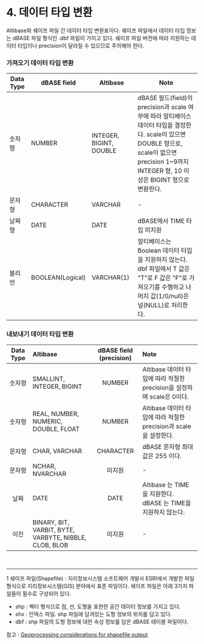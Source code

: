 # 4. 데이터 타입 변환

Altibase와 쉐이프 파일 간 데이터 타입 변환표이다. 쉐이프 파일에서 데이터 타입 정보는 dBASE 파일 형식인 .dbf 파일이 가지고 있다. 쉐이프 파일 버전에 따라 지원하는 데이터 타입이나 precision이 달라질 수 있으므로 주의해야 한다.

### 가져오기 데이터 타입 변환

| Data Type | dBASE field      | Altibase                | Note                                                                                                                                              |
| --------- | ---------------- | ----------------------- | ------------------------------------------------------------------------------------------------------------------------------------------------- |
| 숫자형       | NUMBER           | INTEGER, BIGINT, DOUBLE | dBASE 필드(field)의 precision과 scale 여부에 따라 알티베이스 데이터 타입을 결정한다. scale이 있으면 DOUBLE 형으로, scale이 없으면 precision 1~9까지 INTEGER 형, 10 이상은 BIGINT 형으로 변환한다. |
| 문자형       | CHARACTER        | VARCHAR                 | -                                                                                                                                                 |
| 날짜형       | DATE             | DATE                    | dBASE에서 TIME 타입 미지원                                                                                                                               |
| 불리언       | BOOLEAN(Logical) | VARCHAR(1)              | 알티베이스는 Boolean 데이터 타입을 지원하지 않는다. dbf 파일에서 T 값은 "T"로 F 값은 "F"로 가져오기를 수행하고 나머지 값(1/0/null)은 널(NULL)로 처리한다.                                          |

### 내보내기 데이터 타입 변환

| Data Type | Altibase                                               | dBASE field (precision) | Note                                                         |
| :-------: | :----------------------------------------------------- | :---------------------: | :----------------------------------------------------------- |
|  숫자형   | SMALLINT, INTEGER, BIGINT                              |         NUMBER          | Altibase 데이터 타입에 따라 적절한 precision을 설정하며 scale은 0이다. |
|  숫자형   | REAL, NUMBER, NUMERIC, DOUBLE, FLOAT                   |         NUMBER          | Altibase 데이터 타입에 따라 적절한 precision과 scale을 설정한다. |
|  문자형   | CHAR, VARCHAR                                          |        CHARACTER        | dBASE  문자형 최대값은 255 이다.                             |
|  문자형   | NCHAR, NVARCHAR                                        |         미지원          | -                                                            |
|   날짜    | DATE                                                   |          DATE           | Altibase 는 TIME을 지원한다.<br />dBASE 는 TIME을 지원하지 않는다. |
|   이진    | BINARY, BIT, VARBIT, BYTE, VARBYTE, NIBBLE, CLOB, BLOB |         미지원          | -                                                            |

<br/>

------

<a name="shapefile">1</a> 쉐이프 파일(Shapefile) : 지리정보시스템 소프트웨어 개발사 ESRI에서 개발한 파일 형식으로 지리정보시스템(GIS) 분야에서 표준 파일이다. 쉐이프 파일은 아래 3가지 파일들이 필수로 구성되어 있다.

- shp : 벡터 형식으로 점, 선, 도형을 표현한 공간 데이터 정보를 가지고 있다.
- shx : 인덱스 파일. shp 파일에 담겨있는 도형 정보의 위치를 담고 있다.
- dbf : shp 파일의 도형 정보에 대한 속성 정보를 담은 dBASE 테이블 파일이다. 

참고 : [Geoprocessing considerations for shapefile output](https://desktop.arcgis.com/en/arcmap/latest/manage-data/shapefiles/geoprocessing-considerations-for-shapefile-output.htm)
